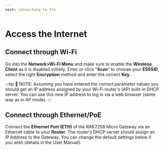 ```yaml
---
next: connecting-to-ttn
---
```


# Access the Internet

## Connect through Wi-Fi

Go into the **Network>Wi-Fi Menu** and make sure to enable the **Wireless Client** as it is disabled initially. Enter or click "**Scan**" to choose your **ESSSID**, select the right **Encryption** method and enter the correct **Key**.

<rk-img
  src="/assets/images/quick-start-guide/rak7258/2.quickstart/wifi-credentials.png"
  width="75%"
  figure-number="1"
  caption="Connect through Wi-Fi Credentials"
/> 

:::tip 📝 NOTE:
 Assuming you have entered the correct parameter values you should get an IP address assigned by your Wi-Fi router's (AP) built-in DHCP server. You can use this new IP address to log in via a web browser (same way as in AP mode).
:::

## Connect through Ethernet/PoE

Connect the **Ethernet Port (ETH)** of the RAK7258 Micro Gateway via an Ethernet cable to your **Router**. The router’s DHCP server should assign an IP Address to the Gateway. You can change the default settings below if you wish (details in the User Manual).

<rk-img
  src="/assets/images/quick-start-guide/rak7258/2.quickstart/ethernet-settings.png"
  width="75%"
  figure-number="2"
  caption="Connect through Ethernet Settings"
/> 



